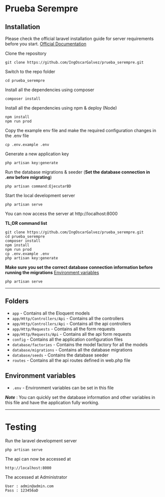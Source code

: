 # Prueba Serempre

## Installation

Please check the official laravel installation guide for server requirements before you start. [Official Documentation](https://laravel.com/docs/7.x/installation#installation)


Clone the repository

    git clone https://github.com/IngOscarGalvez/prueba_serempre.git

Switch to the repo folder

    cd prueba_serempre

Install all the dependencies using composer

    composer install
    
Install all the dependencies using npm & deploy (Node)

    npm install
    npm run prod

Copy the example env file and make the required configuration changes in the .env file

    cp .env.example .env

Generate a new application key

    php artisan key:generate


Run the database migrations & seeder (**Set the database connection in .env before migrating**)

    php artisan command:EjecutarBD

Start the local development server

    php artisan serve

You can now access the server at http://localhost:8000

**TL;DR command list**

    git clone https://github.com/IngOscarGalvez/prueba_serempre.git
    cd prueba_serempre
    composer install
    npm install
    npm run prod
    cp .env.example .env
    php artisan key:generate
    
**Make sure you set the correct database connection information before running the migrations** [Environment variables](#environment-variables)

    php artisan serve

----------

## Folders

- `app` - Contains all the Eloquent models
- `app/Http/Controllers/Api` - Contains all the controllers
- `app/Http/Controllers/Api` - Contains all the api controllers
- `app/Http/Requests` - Contains all the form requests
- `app/Http/Requests/Api` - Contains all the api form requests
- `config` - Contains all the application configuration files
- `database/factories` - Contains the model factory for all the models
- `database/migrations` - Contains all the database migrations
- `database/seeds` - Contains the database seeder
- `routes` - Contains all the api routes defined in web.php file

## Environment variables

- `.env` - Environment variables can be set in this file

***Note*** : You can quickly set the database information and other variables in this file and have the application fully working.

----------

# Testing

Run the laravel development server

    php artisan serve

The api can now be accessed at

    http://localhost:8000

The accessed at Administrator

    User : admin@admin.com
    Pass : 123456aD
    
    

